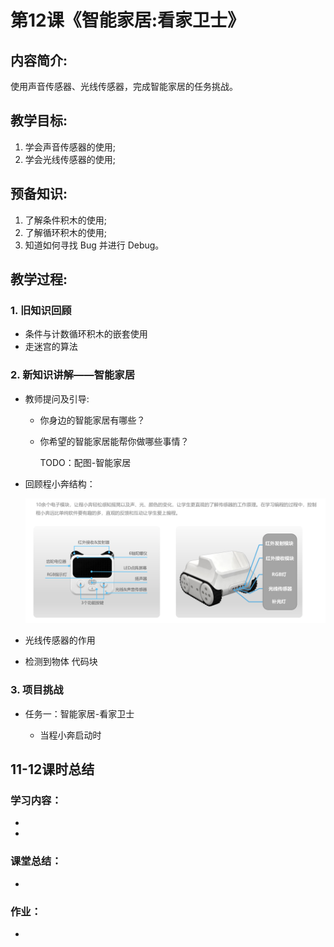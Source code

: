 <!-- # 机器人编程入门学习 -->
<style>
  .width150 {
      width: 150px;
  }
  .width300 {
      width: 300px;
  }
  .width600 {
      width: 600px;
  }
</style>

# 第12课《智能家居:看家卫士》

## 内容简介:
使用声音传感器、光线传感器，完成智能家居的任务挑战。

## 教学目标:
1. 学会声音传感器的使用;
1. 学会光线传感器的使用;

## 预备知识:
1. 了解条件积木的使用;
1. 了解循环积木的使用;
1. 知道如何寻找 Bug 并进行 Debug。


## 教学过程:

### 1. 旧知识回顾
- 条件与计数循环积木的嵌套使用
- 走迷宫的算法

### 2. 新知识讲解——智能家居

- 教师提问及引导:
  - 你身边的智能家居有哪些？
  - 你希望的智能家居能帮你做哪些事情？

    TODO：配图-智能家居
    <!-- <img src="./images/10-1.png" class="width600" /> -->

- 回顾程小奔结构：

  <img src="./images/1-6-b.png" class="width600" />

- 光线传感器的作用

- 检测到物体 代码块


### 3. 项目挑战

- 任务一：智能家居-看家卫士

  - 当程小奔启动时


## 11-12课时总结

### 学习内容：
* 
* 

### 课堂总结：
* 

### 作业：
* 